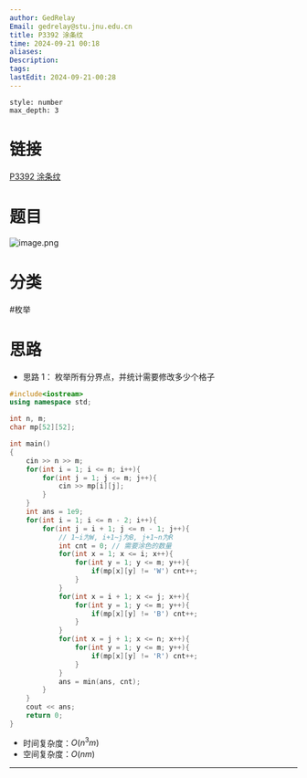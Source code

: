 ```yaml
---
author: GedRelay
Email: gedrelay@stu.jnu.edu.cn
title: P3392 涂条纹
time: 2024-09-21 00:18
aliases: 
Description: 
tags: 
lastEdit: 2024-09-21-00:28
---
```


```toc
style: number
max_depth: 3
```

# 链接
[P3392 涂条纹](https://www.luogu.com.cn/problem/P3392) 

# 题目
![image.png](https://ged-pic-bed.oss-cn-guangzhou.aliyuncs.com/img/202409210019976.png)


# 分类
#枚举 

# 思路
- 思路 1：
枚举所有分界点，并统计需要修改多少个格子


```cpp
#include<iostream>
using namespace std;

int n, m;
char mp[52][52];

int main()
{
	cin >> n >> m;
	for(int i = 1; i <= n; i++){
	    for(int j = 1; j <= m; j++){
	        cin >> mp[i][j];
	    }
	}
	int ans = 1e9;
	for(int i = 1; i <= n - 2; i++){
	    for(int j = i + 1; j <= n - 1; j++){
	        // 1~i为W, i+1~j为B, j+1~n为R
	        int cnt = 0; // 需要涂色的数量
	        for(int x = 1; x <= i; x++){
	            for(int y = 1; y <= m; y++){
	                if(mp[x][y] != 'W') cnt++;
	            }
	        }
	        for(int x = i + 1; x <= j; x++){
	            for(int y = 1; y <= m; y++){
	                if(mp[x][y] != 'B') cnt++;
	            }
	        }
	        for(int x = j + 1; x <= n; x++){
	            for(int y = 1; y <= m; y++){
	                if(mp[x][y] != 'R') cnt++;
	            }
	        }
	        ans = min(ans, cnt);
	    }
	}
	cout << ans;
	return 0;
}
```


- 时间复杂度：${O\left( n^{3} m \right)  }$ 
- 空间复杂度：${O\left( nm  \right)  }$ 


---


